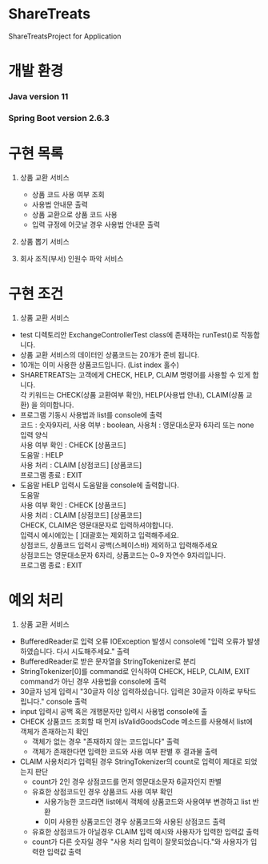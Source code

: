 # ShareTreats
 ShareTreatsProject for Application
 
# 개발 환경
### Java version 11 <br>
### Spring Boot version 2.6.3

# 구현 목록

1. 상품 교환 서비스
   * 상품 코드 사용 여부 조회
   * 사용법 안내문 출력
   * 상품 교환으로 상품 코드 사용
   * 입력 규정에 어긋날 경우 사용법 안내문 출력
   
   
2. 상품 뽑기 서비스
   
3. 회사 조직(부서) 인원수 파악 서비스

# 구현 조건

1. 상품 교환 서비스
 * test 디렉토리안 ExchangeControllerTest class에 존재하는 runTest()로 작동합니다.
 * 상품 교환 서비스의 데이터인 상품코드는 20개가 준비 됩니다.
 * 10개는 이미 사용한 상품코드입니다. (List index 홀수)
 * SHARETREATS는 고객에게 CHECK, HELP, CLAIM 명령어를 사용할 수 있게 합니다.
   <br>각 키워드는 CHECK(상품 교환여부 확인), HELP(사용법 안내), CLAIM(상품 교환) 을 의미합니다.
 * 프로그램 기동시 사용법과 list를 console에 출력
   <br>
   코드 : 숫자9자리, 사용 여부 : boolean, 사용처 : 영문대소문자 6자리 또는 none
   <br>
   입력 양식<br>
   사용 여부 확인 : CHECK [상품코드] <br>
   도움말 : HELP <br>
   사용 처리 : CLAIM [상점코드] [상품코드] <br>
   프로그램 종료 : EXIT <br>
 * 도움말 HELP 입력시 도움말을 console에 출력합니다.
   <br>도움말
   <br>사용 여부 확인 : CHECK [상품코드]
   <br>사용 처리 : CLAIM [상점코드] [상품코드]
   <br>CHECK, CLAIM은 영문대문자로 입력하셔야합니다.
   <br>입력시 예시에있는 [ ]대괄호는 제외하고 입력해주세요.
   <br>상점코드, 상품코드 입력시 공백(스페이스바) 제외하고 입력해주세요
   <br>상점코드는 영문대소문자 6자리, 상품코드는 0~9 자연수 9자리입니다.
   <br>프로그램 종료 : EXIT
   
# 예외 처리

1. 상품 교환 서비스
  * BufferedReader로 입력 오류 IOException 발생시 console에 "입력 오류가 발생하였습니다. 다시 시도해주세요." 출력
  * BufferedReader로 받은 문자열을 StringTokenizer로 분리
  * StringTokenizer[0]를 command로 인식하여 CHECK, HELP, CLAIM, EXIT command가 아닌 경우 사용법을 console에 출력
  * 30글자 넘게 입력시 "30글자 이상 입력하셨습니다. 입력은 30글자 이하로 부탁드립니다." console 출력
  * input 입력시 공백 혹은 개행문자만 입력시 사용법 console에 출
  * CHECK 상품코드 조회할 때 먼저 isValidGoodsCode 메소드를 사용해서 list에 객체가 존재하는지 확인
    - 객체가 없는 경우 "존재하지 않는 코드입니다" 출력
    - 객체가 존재한다면 입력한 코드와 사용 여부 판별 후 결과물 출력
  * CLAIM 사용처리가 입력된 경우 StringTokenizer의 count로 입력이 제대로 되었는지 판단
    - count가 2인 경우 상점코드를 먼저 영문대소문자 6글자인지 판별
    - 유효한 상점코드인 경우 상품코드 사용 여부 확인
      - 사용가능한 코드라면 list에서 객체에 상품코드와 사용여부 변경하고 list 반환
      - 이미 사용한 상품코드인 경우 상품코드와 사용된 상점코드 출력
    - 유효한 상점코드가 아닐경우 CLAIM 입력 예시와 사용자가 입력한 입력값 출력
    - count가 다른 숫자일 경우 "사용 처리 입력이 잘못되었습니다."와 사용자가 입력한 입력값 출력
  
